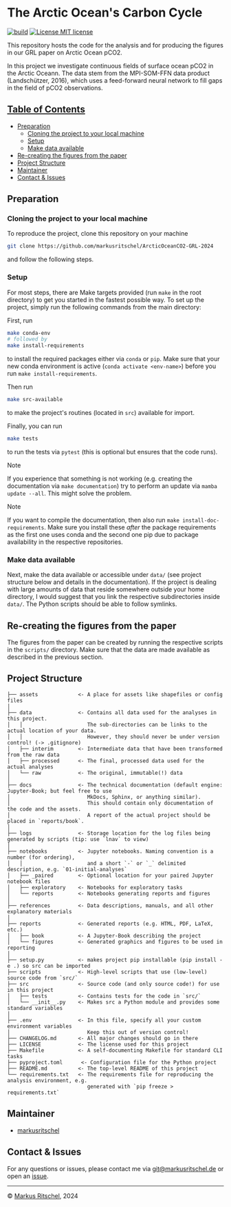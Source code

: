 # The Arctic Ocean's Carbon Cycle <!-- omit in toc -->

[![build](https://github.com/markusritschel/ArcticOceanCO2-GRL-2024/actions/workflows/main.yml/badge.svg)](https://github.com/markusritschel/ArcticOceanCO2-GRL-2024/actions/)
[![License MIT license](https://img.shields.io/github/license/markusritschel/ArcticOceanCO2-GRL-2024)](./LICENSE)


This repository hosts the code for the analysis and for producing the figures in our GRL paper on Arctic Ocean pCO2.

In this project we investigate continuous fields of surface ocean pCO2 in the Arctic Oceann. 
The data stem from the MPI-SOM-FFN data product (Landschützer, 2016), which uses a feed-forward neural network to fill gaps in the field of pCO2 observations.

## <u>Table of Contents</u> <!-- omit in toc -->

- [Preparation](#preparation)
  - [Cloning the project to your local machine](#cloning-the-project-to-your-local-machine)
  - [Setup](#setup)
  - [Make data available](#make-data-available)
- [Re-creating the figures from the paper](#re-creating-the-figures-from-the-paper)
- [Project Structure](#project-structure)
- [Maintainer](#maintainer)
- [Contact \& Issues](#contact-issues)


## Preparation

### Cloning the project to your local machine

To reproduce the project, clone this repository on your machine

```bash
git clone https://github.com/markusritschel/ArcticOceanCO2-GRL-2024
```

and follow the following steps.


### Setup

For most steps, there are Make targets provided (run `make` in the root directory) to get you started in the fastest possible way.
To set up the project, simply run the following commands from the main directory:

First, run

```bash
make conda-env
# followed by
make install-requirements
```

to install the required packages either via `conda` or `pip`.
Make sure that your new conda environment is active (`conda activate <env-name>`) before you run `make install-requirements`.


Then run

```bash
make src-available
```

to make the project's routines (located in `src`) available for import.

Finally, you can run

```bash
make tests
```

to run the tests via `pytest` (this is optional but ensures that the code runs).

> [!NOTE]
> If you experience that something is not working (e.g. creating the documentation via `make documentation`) try to perform an update via `mamba update --all`. This might solve the problem.

> [!NOTE]
> If you want to compile the documentation, then also run `make install-doc-requirements`.
> Make sure you install these _after_ the package requirements as the first one uses conda and the second one pip due to package availability in the respective repositories.

### Make data available

Next, make the data available or accessible under `data/` (see project structure below and details in the documentation).
If the project is dealing with large amounts of data that reside somewhere outside your home directory,
I would suggest that you link the respective subdirectories inside `data/`.
The Python scripts should be able to follow symlinks.


## Re-creating the figures from the paper
The figures from the paper can be created by running the respective scripts in the `scripts/` directory. 
Make sure that the data are made available as described in the previous section.


## Project Structure

    ├── assets             <- A place for assets like shapefiles or config files
    │
    ├── data               <- Contains all data used for the analyses in this project.
    │   │                     The sub-directories can be links to the actual location of your data.
    │   │                     However, they should never be under version control! (-> .gitignore)
    │   ├── interim        <- Intermediate data that have been transformed from the raw data
    │   ├── processed      <- The final, processed data used for the actual analyses
    │   └── raw            <- The original, immutable(!) data
    │
    ├── docs               <- The technical documentation (default engine: Jupyter-Book; but feel free to use 
    │                         MkDocs, Sphinx, or anything similar).
    │                         This should contain only documentation of the code and the assets.
    │                         A report of the actual project should be placed in `reports/book`.
    │
    ├── logs               <- Storage location for the log files being generated by scripts (tip: use `lnav` to view)
    │
    ├── notebooks          <- Jupyter notebooks. Naming convention is a number (for ordering),
    │   │                     and a short `-` or `_` delimited description, e.g. `01-initial-analyses`
    │   ├── _paired        <- Optional location for your paired Jupyter notebook files
    │   ├── exploratory    <- Notebooks for exploratory tasks
    │   └── reports        <- Notebooks generating reports and figures
    │
    ├── references         <- Data descriptions, manuals, and all other explanatory materials
    │
    ├── reports            <- Generated reports (e.g. HTML, PDF, LaTeX, etc.)
    │   ├── book           <- A Jupyter-Book describing the project
    │   └── figures        <- Generated graphics and figures to be used in reporting
    │
    ├── setup.py           <- makes project pip installable (pip install -e .) so src can be imported
    ├── scripts            <- High-level scripts that use (low-level) source code from `src/`
    ├── src                <- Source code (and only source code!) for use in this project
    │   ├── tests          <- Contains tests for the code in `src/`
    │   └── __init__.py    <- Makes src a Python module and provides some standard variables
    │
    ├── .env               <- In this file, specify all your custom environment variables
    │                         Keep this out of version control!
    ├── CHANGELOG.md       <- All major changes should go in there
    ├── LICENSE            <- The license used for this project
    ├── Makefile           <- A self-documenting Makefile for standard CLI tasks
    ├── pyproject.toml      <- Configuration file for the Python project
    ├── README.md          <- The top-level README of this project
    └── requirements.txt   <- The requirements file for reproducing the analysis environment, e.g.
                              generated with `pip freeze > requirements.txt`


## Maintainer

- [markusritschel](https://github.com/markusritschel)

## Contact & Issues

For any questions or issues, please contact me via git@markusritschel.de or open an [issue](https://github.com/markusritschel/ArcticOceanCO2-GRL-2024/issues).

---

&copy; [Markus Ritschel](https://github.com/markusritschel), 2024
